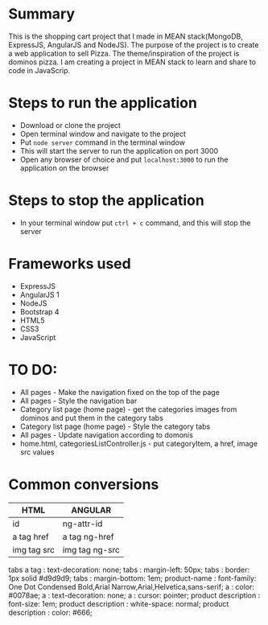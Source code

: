 # Summary
This is the shopping cart project that I made in MEAN stack(MongoDB, ExpressJS, AngularJS and NodeJS). The purpose of the project is to create a web application to sell Pizza. The theme/inspiration of the project is dominos pizza. I am creating a project in MEAN stack to learn and share to code in JavaScrip.

# Steps to run the application
* Download or clone the project
* Open terminal window and navigate to the project
* Put `node server` command in the terminal window
* This will start the server to run the application on port 3000
* Open any browser of choice and put `localhost:3000` to run the application on the browser

# Steps to stop the application
* In your terminal window put `ctrl + c` command, and this will stop the server

# Frameworks used
* ExpressJS
* AngularJS 1
* NodeJS
* Bootstrap 4
* HTML5
* CSS3
* JavaScript

# TO DO:
* All pages - Make the navigation fixed on the top of the page
* All pages - Style the navigation bar
* Category list page (home page) - get the categories images from dominos and put them in the category tabs
* Category list page (home page) - Style the category tabs
* All pages - Update navigation according to domonis
* home.html, categoriesListController.js - put categoryItem, a href, image src values

# Common conversions
HTML | ANGULAR
-----|--------
id | ng-attr-id
a tag href | a tag ng-href
img tag src | img tag ng-src







tabs a tag : text-decoration: none;
tabs : margin-left: 50px;
tabs : border: 1px solid #d9d9d9;
tabs : margin-bottom: 1em;
product-name : font-family: One Dot Condensed Bold,Arial Narrow,Arial,Helvetica,sans-serif;
a : color: #0078ae;
a : text-decoration: none;
a : cursor: pointer;
product description : font-size: 1em;
product description : white-space: normal;
product description : color: #666;
